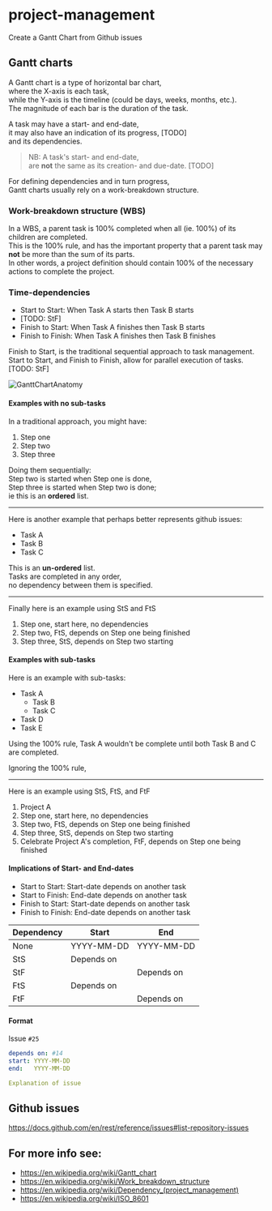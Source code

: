 # project-management
Create a Gantt Chart from Github issues

## Gantt charts

A Gantt chart is a type of horizontal bar chart,  
where the X-axis is each task,  
while the Y-axis is the timeline (could be days, weeks, months, etc.).  
The magnitude of each bar is the duration of the task.  

A task may have a start- and end-date,  
it may also have an indication of its progress, [TODO]  
and its dependencies.  

> NB: A task's start- and end-date,  
> are __not__ the same as its creation- and due-date. [TODO]

For defining dependencies and in turn progress,  
Gantt charts usually rely on a work-breakdown structure.  

### Work-breakdown structure (WBS) 

In a WBS, a parent task is 100% completed when all (ie. 100%) of its children are completed.  
This is the 100% rule,
and has the important property that a parent task may __not__ be more than the sum of its parts.  
In other words,
a project definition should contain 100% of the necessary actions to complete the project.

### Time-dependencies


* Start to Start: When Task A starts then Task B starts
* [TODO: StF]
* Finish to Start: When Task A finishes then Task B starts
* Finish to Finish: When Task A finishes then Task B finishes 

Finish to Start, is the traditional sequential approach to task management.  
Start to Start, and Finish to Finish, allow for parallel execution of tasks.
[TODO: StF]

![GanttChartAnatomy](https://upload.wikimedia.org/wikipedia/commons/5/57/GanttChartAnatomy.svg)


#### Examples with no sub-tasks

In a traditional approach, you might have:

1. Step one
2. Step two
3. Step three

Doing them sequentially:  
Step two is started when Step one is done,  
Step three is started when Step two is done;  
ie this is an __ordered__ list.  

-----------------------------------------------------

Here is another example that perhaps better represents github issues:

* Task A 
* Task B
* Task C

This is an __un-ordered__ list.  
Tasks are completed in any order,  
no dependency between them is specified.  

-----------------------------------------------------

Finally here is an example using StS and FtS

1. Step one, start here, no dependencies
2. Step two, FtS, depends on Step one being finished 
3. Step three, StS, depends on Step two starting

#### Examples with sub-tasks

Here is an example with sub-tasks:

* Task A 
  * Task B
  * Task C
* Task D
* Task E

Using the 100% rule,
Task A wouldn't be complete until both Task B and C are completed.

Ignoring the 100% rule,


-----------------------------------------------------

Here is an example using StS, FtS, and FtF

1. Project A
  1. Step one, start here, no dependencies
  2. Step two, FtS, depends on Step one being finished 
  3. Step three, StS, depends on Step two starting
2. Celebrate Project A's completion, FtF, depends on Step one being finished 


#### Implications of Start- and End-dates

* Start to Start: Start-date depends on another task
* Start to Finish: End-date depends on another task
* Finish to Start: Start-date depends on another task
* Finish to Finish: End-date depends on another task

|Dependency|Start       |End         |
|----------|------------|------------|
|None      | YYYY-MM-DD | YYYY-MM-DD |
|StS       | Depends on |            |
|StF       |            | Depends on |
|FtS       | Depends on |            |
|FtF       |            | Depends on |


#### Format

Issue `#25`

```yml
depends on: #14
start: YYYY-MM-DD
end:   YYYY-MM-DD

Explanation of issue
```



## Github issues
https://docs.github.com/en/rest/reference/issues#list-repository-issues


## For more info see:
- https://en.wikipedia.org/wiki/Gantt_chart
- https://en.wikipedia.org/wiki/Work_breakdown_structure
- https://en.wikipedia.org/wiki/Dependency_(project_management)
- https://en.wikipedia.org/wiki/ISO_8601
